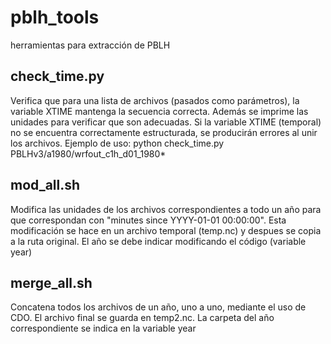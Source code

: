 # pblh_tools

herramientas para extracción de PBLH

## check_time.py
Verifica que para una lista de archivos (pasados como parámetros), la variable XTIME mantenga la secuencia correcta. Además se imprime las unidades para verificar que son adecuadas. Si la variable XTIME (temporal) no se encuentra correctamente estructurada, se producirán errores al unir los archivos.
Ejemplo de uso:
python check_time.py PBLHv3/a1980/wrfout_c1h_d01_1980*

## mod_all.sh
Modifica las unidades de los archivos correspondientes a todo un año para que correspondan con "minutes since YYYY-01-01 00:00:00".
Esta modificación se hace en un archivo temporal (temp.nc) y despues se copia a la ruta original.
El año se debe indicar modificando el código (variable year)

## merge_all.sh
Concatena todos los archivos de un año, uno a uno, mediante el uso de CDO.
El archivo final se guarda en temp2.nc.
La carpeta del año correspondiente se indica en la variable year
